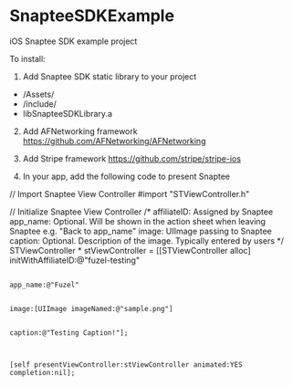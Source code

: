 SnapteeSDKExample
=================

iOS Snaptee SDK example project

To install:
1) Add Snaptee SDK static library to your project
- /Assets/
- /include/
- libSnapteeSDKLibrary.a

2) Add AFNetworking framework 
https://github.com/AFNetworking/AFNetworking

3) Add Stripe framework 
https://github.com/stripe/stripe-ios

4) In your app, add the following code to present Snaptee

// Import Snaptee View Controller
    #import "STViewController.h"
    
// Initialize Snaptee View Controller
    /*
    affiliateID: Assigned by Snaptee
    app_name: Optional. Will be shown in the action sheet when leaving Snaptee e.g. "Back to app_name"
    image: UIImage passing to Snaptee
    caption: Optional. Description of the image. Typically entered by users
    */
    STViewController * stViewController = [[STViewController alloc] initWithAffiliateID:@"fuzel-testing"

                                                                               app_name:@"Fuzel"

                                                                                  image:[UIImage imageNamed:@"sample.png"]

                                                                                caption:@"Testing Caption!"];

    

    [self presentViewController:stViewController animated:YES completion:nil];

